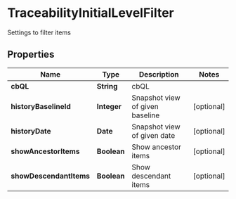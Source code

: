 

# TraceabilityInitialLevelFilter

Settings to filter items

## Properties

Name | Type | Description | Notes
------------ | ------------- | ------------- | -------------
**cbQL** | **String** | cbQL | 
**historyBaselineId** | **Integer** | Snapshot view of given baseline |  [optional]
**historyDate** | **Date** | Snapshot view of given date |  [optional]
**showAncestorItems** | **Boolean** | Show ancestor items |  [optional]
**showDescendantItems** | **Boolean** | Show descendant items |  [optional]



